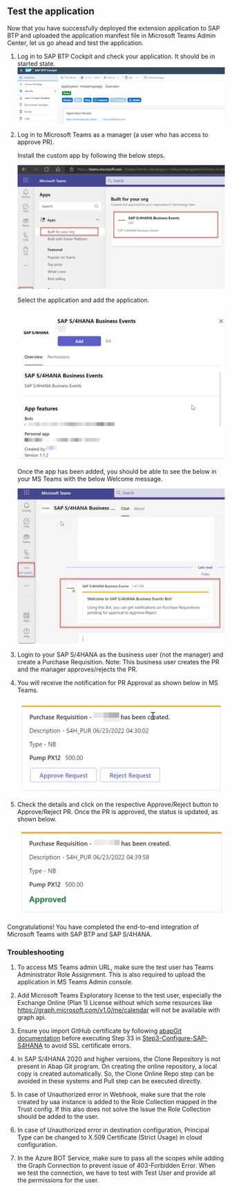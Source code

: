 ## Test the application

Now that you have successfully deployed the extension application to SAP BTP and uploaded the application manifest file in Microsoft Teams Admin Center, let us go ahead and test the application.

1. Log in to SAP BTP Cockpit and check your application. It should be in started state.
![plot](./images/appstarted.png)

2. Log in to Microsoft Teams as a manager (a user who has access to approve PR).

    Install the custom app by following the below steps.

    ![plot](./images/installapp.png)

    Select the application and add the application.

    ![plot](./images/addapp.png)

    Once the app has been added, you should be able to see the below in your MS Teams with the below Welcome message.

    ![plot](./images/launch.png)   

3. Login to your SAP S/4HANA as the business user (not the manager) and create a Purchase Requisition.
Note: This business user creates the PR and the manager approves/rejects the PR.

4. You will receive the notification for PR Approval as shown below in MS Teams.

    ![plot](./images/prcreate.png)  

5. Check the details and click on the respective Approve/Reject button to Approve/Reject PR. Once the PR is approved, the status is updated, as shown below.

    ![plot](./images/approved.png)  

Congratulations! You have completed the end-to-end integration of Microsoft Teams with SAP BTP and SAP S/4HANA.

### Troubleshooting

1. To access MS Teams admin URL, make sure the test user has Teams Administrator Role Assignment. This is also required to upload the application in MS Teams Admin console.

2. Add Microsoft Teams Exploratory license to the test user, especially the Exchange Online (Plan 1) License without which some resources like https://graph.microsoft.com/v1.0/me/calendar will not be available with graph api. 

3. Ensure you import GitHub certificate by following [abapGit documentation](https://docs.abapgit.org/guide-ssl-setup.html) before executing Step 33 in [Step3-Configure-SAP-S4HANA](../Step3-Configure-SAP-S4HANA/README.md) to avoid SSL certificate errors.

4. In SAP S/4HANA 2020 and higher versions, the Clone Repository is not present in Abap Git program. On creating the online repository, a local copy is created automatically. So, the Clone Online Repo step can be avoided in these systems and Pull step can be executed directly. 

5. In case of Unauthorized error in Webhook, make sure that the role created by uaa instance is added to the Role Collection mapped in the Trust config. If this also does not solve the Issue the Role Collection should be added to the user. 

6. In case of Unauthorized error in destination configuration, Principal Type can be changed to X.509 Certificate (Strict Usage) in cloud configuration. 

7. In the Azure BOT Service, make sure to pass all the scopes while adding the Graph Connection to prevent issue of 403-Forbidden Error. When we test the connection, we have to test with Test User and provide all the permissions for the user.

